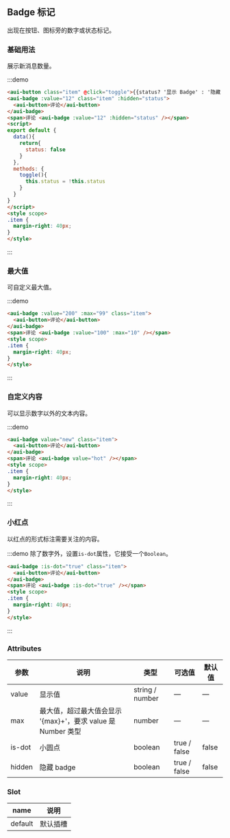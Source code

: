 ## Badge 标记

出现在按钮、图标旁的数字或状态标记。

### 基础用法
展示新消息数量。

:::demo
```html
<aui-button class="item" @click="toggle">{{status? '显示 Badge' : '隐藏 Badge'}}</aui-button>
<aui-badge :value="12" class="item" :hidden="status">
  <aui-button>评论</aui-button>
</aui-badge>
<span>评论 <aui-badge :value="12" :hidden="status" /></span>
<script>
export default {
  data(){
    return{
      status: false
    }
  },
  methods: {
    toggle(){
      this.status = !this.status
    }
  }
}
</script>
<style scope>
.item {
  margin-right: 40px;
}
</style>
```
:::

### 最大值
可自定义最大值。

:::demo
```html
<aui-badge :value="200" :max="99" class="item">
  <aui-button>评论</aui-button>
</aui-badge>
<span>评论 <aui-badge :value="100" :max="10" /></span>
<style scope>
.item {
  margin-right: 40px;
}
</style>
```
:::

### 自定义内容
可以显示数字以外的文本内容。

:::demo
```html
<aui-badge value="new" class="item">
  <aui-button>评论</aui-button>
</aui-badge>
<span>评论 <aui-badge value="hot" /></span>
<style scope>
.item {
  margin-right: 40px;
}
</style>
```
:::

### 小红点
以红点的形式标注需要关注的内容。

:::demo 除了数字外，设置`is-dot`属性，它接受一个`Boolean`。
```html
<aui-badge :is-dot="true" class="item">
  <aui-button>评论</aui-button>
</aui-badge>
<span>评论 <aui-badge :is-dot="true" /></span>
<style scope>
.item {
  margin-right: 40px;
}
</style>
```
:::

### Attributes
| 参数 | 说明 | 类型 | 可选值 | 默认值 |
|-------|-------|-------|-------|-------|
| value | 显示值 | string / number | — | — |
| max | 最大值，超过最大值会显示 '{max}+'，要求 value 是 Number 类型 | number | — | — |
| is-dot | 小圆点 | boolean | true / false | false |
| hidden | 隐藏 badge | boolean | true / false | false |

### Slot
| name | 说明 |
|------|------|
| default | 默认插槽 |
